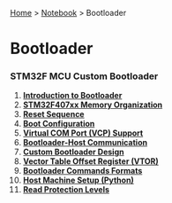 <a href="../../">Home</a> > <a href="../notebook">Notebook</a> > Bootloader

# Bootloader



### STM32F MCU Custom Bootloader

1. **<a href="./introduction-to-bootloader">Introduction to Bootloader</a>**
1. **<a href="./stm32f407xx-memory-organization">STM32F407xx Memory Organization</a>**
1. **<a href="./reset-sequence">Reset Sequence</a>**
1. **<a href="./boot-configuration">Boot Configuration</a>**
1. **<a href="./virtual-com-port-support">Virtual COM Port (VCP) Support</a>**
1. **<a href="./bootloader-host-communication">Bootloader-Host Communication</a>**
1. **<a href="./custom-bootloader-design">Custom Bootloader Design</a>**
1. **<a href="./vector-table-offset-register">Vector Table Offset Register (VTOR)</a>**
1. **<a href="./bootloader-commands-formats">Bootloader Commands Formats</a>**
1. **<a href="./host-machine-setup-python">Host Machine Setup (Python)</a>**
1. **<a href="./read-protection-levels">Read Protection Levels</a>**


